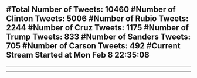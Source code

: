 #Total Number of Tweets: 10460 
#Number of Clinton Tweets: 5006
#Number of Rubio Tweets: 2244
#Number of Cruz Tweets: 1175
#Number of Trump Tweets: 833
#Number of Sanders Tweets: 705
#Number of Carson Tweets: 492
#Current Stream Started at Mon Feb  8 22:35:08
---
---
---
